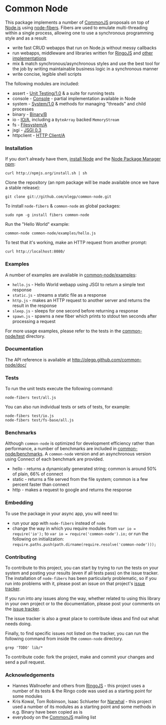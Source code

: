 # Common Node

This package implements a number of [CommonJS](http://www.commonjs.org) 
proposals on top of [Node.js](http://nodejs.org) using 
[node-fibers](https://github.com/laverdet/node-fibers). Fibers are used to emulate multi-threading within a single process, allowing one to use a synchronous programming style and as a result:

* write fast CRUD webapps that run on Node.js without messy callbacks
* run webapps, middleware and libraries written for [RingoJS](http://ringojs.org) and [other implementations](http://wiki.commonjs.org/wiki/Implementations)
* mix & match synchronous/asynchronous styles and use the best tool for the job by writing maintainable business logic in a synchronous manner
* write concise, legible shell scripts

The following modules are included:

* assert - [Unit Testing/1.0](httprin://wiki.commonjs.org/wiki/Unit_Testing/1.0) & a suite for running tests
* console - [Console](http://wiki.commonjs.org/wiki/Console) - partial implementation available in Node
* system - [System/1.0](http://wiki.commonjs.org/wiki/System/1.0) & methods for managing "threads" and child processes
* binary - [Binary/B](http://wiki.commonjs.org/wiki/Binary/B)
* io - [IO/A](http://wiki.commonjs.org/wiki/IO/A), including a `ByteArray` backed `MemoryStream`
* fs - [Filesystem/A](http://wiki.commonjs.org/wiki/Filesystem/A)
* jsgi - [JSGI 0.3](http://wiki.commonjs.org/wiki/JSGI/Level0/A/Draft2)
* httpclient - [HTTP Client/A](http://wiki.commonjs.org/wiki/HTTP_Client/A)

### Installation

If you don't already have them, [install Node](https://github.com/joyent/node/wiki/Installation) and the [Node Package Manager npm](http://npmjs.org):

    curl http://npmjs.org/install.sh | sh

Clone the repository (an npm package will be made available once we have a stable release):

    git clone git://github.com/olegp/common-node.git
    
To install `node-fibers` & `common-node` as global packages:

    sudo npm -g install fibers common-node  

Run the "Hello World" example:

    common-node common-node/examples/hello.js

To test that it's working, make an HTTP request from another prompt:

    curl http://localhost:8080/


### Examples

A number of examples are available in [common-node/examples](https://github.com/olegp/common-node/tree/master/examples):

  * `hello.js` - Hello World webapp using JSGI to return a simple text response
  * `static.js` - streams a static file as a response
  * `http.js` - makes an HTTP request to another server and returns the result in the response
  * `sleep.js` -  sleeps for one second before returning a response
  * `spawn.js` -  spawns a new fiber which prints to stdout ten seconds after processing a request

For more usage examples, please refer to the tests in the  [common-node/test](https://github.com/olegp/common-node/tree/master/test) directory.

### Documentation

The API reference is available at <http://olegp.github.com/common-node/doc/>

### Tests

To run the unit tests execute the following command:

    node-fibers test/all.js

You can also run individual tests or sets of tests, for example:

    node-fibers test/io.js
    node-fibers test/fs-base/all.js

### Benchmarks

Although `common-node` is optimized for development efficiency rather than performance, a number of benchmarks are included in [common-node/benchmarks](https://github.com/olegp/common-node/tree/master/benchmarks). A `common-node` version and an asynchronous version using Connect of each benchmark are provided.

  * hello - returns a dynamically generated string; common is around 50% of plain, 66% of connect
  * static - returns a file served from the file system; common is a few percent faster than connect
  * http - makes a request to google and returns the response
  
### Embedding

To use the package in your async app, you will need to:

  * run your app with `node-fibers` instead of `node`
  * change the way in which you require modules from `var io = require('io');` to `var io = require('common-node').io;` or run the following on initialization: `require.paths.push(path.dirname(require.resolve('common-node')));`

### Contributing

To contribute to this project, you can start by trying to run the tests on your system and posting your results (even if all tests pass) on the issue tracker.
The installation of `node-fibers` has been particularly problematic,
so if you run into problems with it, please post an issue on that project's [issue tracker](https://github.com/laverdet/node-fibers/issues/).

If you run into any issues along the way, whether related to using this library
in your own project or to the documentation, please post your comments on the [issue tracker](https://github.com/olegp/common-node/issues/).

The issue tracker is also a great place to contribute ideas and find out what needs doing.

Finally, to find specific issues not listed on the tracker, you can run the following command from inside the `common-node` directory.

    grep 'TODO' lib/*  

To contribute code: fork the project, make and commit your changes and send a pull request.

### Acknowledgements

  * Hannes Wallnoefer and others from [RingoJS](http://ringojs.org) - this project uses a number of its tests & the Ringo code was used as a starting point for some modules
  * Kris Kowal, Tom Robinson, Isaac Schlueter for [Narwhal](http://narwhaljs.org/) - this project used a number of its modules as a starting point and some methods in e.g. Binary have been copied as is
  * everybody on the [CommonJS](http://groups.google.com/group/commonjs) mailing list 
